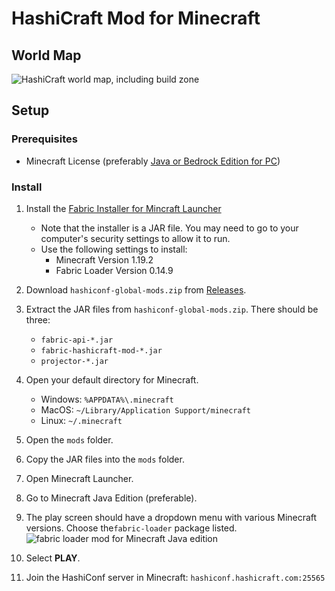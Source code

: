 # HashiCraft Mod for Minecraft

## World Map

![HashiCraft world map, including build zone](assets/map.png)

## Setup

### Prerequisites

- Minecraft License (preferably
  [Java or Bedrock Edition for PC](https://www.minecraft.net/en-us/store/minecraft-java-bedrock-edition-pc))

### Install

1. Install the [Fabric Installer for Mincraft Launcher](https://fabricmc.net/use/installer/)
   - Note that the installer is a JAR file. You may need to go to your computer's security
     settings to allow it to run.
   - Use the following settings to install:
     - Minecraft Version 1.19.2
     - Fabric Loader Version 0.14.9

1. Download `hashiconf-global-mods.zip` from [Releases](https://github.com/HashiCraft/fabric-hashicraft-mod/releases).

1. Extract the JAR files from `hashiconf-global-mods.zip`. There should be three:
    - `fabric-api-*.jar`
    - `fabric-hashicraft-mod-*.jar`
    - `projector-*.jar`

1. Open your default directory for Minecraft.
    - Windows: `%APPDATA%\.minecraft`
    - MacOS: `~/Library/Application Support/minecraft`
    - Linux: `~/.minecraft`

1. Open the `mods` folder.

1. Copy the JAR files into the `mods` folder. 

1. Open Minecraft Launcher.

1. Go to Minecraft Java Edition (preferable).

1. The play screen should have a dropdown menu with various Minecraft versions.
   Choose the`fabric-loader` package listed.
   ![fabric loader mod for Minecraft Java edition](assets/instructions/fabric.png)

1. Select **PLAY**.

1. Join the HashiConf server in Minecraft: `hashiconf.hashicraft.com:25565`